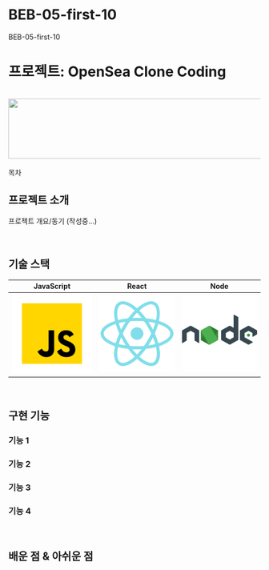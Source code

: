 # BEB-05-first-10
BEB-05-first-10

# 프로젝트: OpenSea Clone Coding

<p align="center">
  <br>
  <img src="https://lh3.googleusercontent.com/j_my7l20MGXQdLbQfyogLI-GIIUW3Hppm1cVy9IcX6g2JPyJFZxqmYMwRQPEglACLGulQOXL-rNT4LgZ_ZW59z15dzNBZjgmQjc_XtE=w600" width="600" height="120">
  
  <br>
</p>

목차

## 프로젝트 소개

<p align="justify">
프로젝트 개요/동기 (작성중...)
</p>

<br>

## 기술 스택

| JavaScript |   React   |  Node   |
| :--------: | :------:  | :-----: |
|   ![js]    | ![react]  | ![node] |

<br>

## 구현 기능

### 기능 1

### 기능 2

### 기능 3

### 기능 4

<br>

## 배운 점 & 아쉬운 점

<p align="justify">

</p>

<br>


<!-- Stack Icon Refernces -->

[js]: /images/stack/javascript.svg
[ts]: /images/stack/typescript.svg
[react]: /images/stack/react.svg
[node]: /images/stack/node.svg
